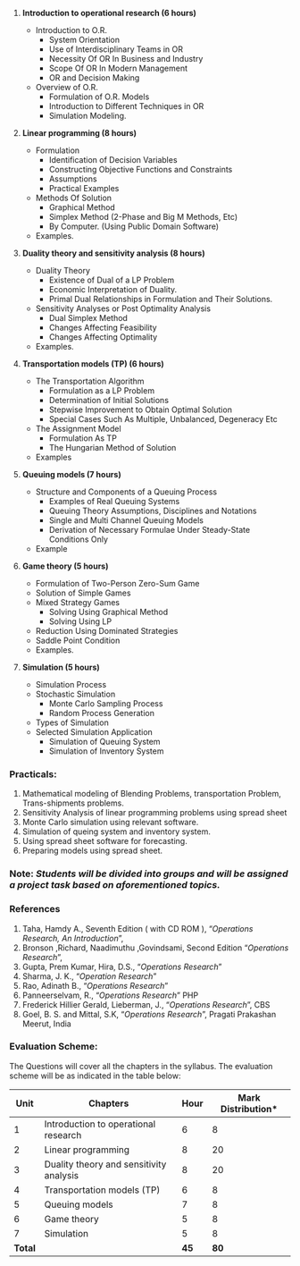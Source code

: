 1. **Introduction to operational research (6 hours)**
    - Introduction to O.R.
        - System Orientation
        - Use of Interdisciplinary Teams in OR
        - Necessity Of OR In Business and Industry
        - Scope Of OR In Modern Management
        - OR and Decision Making
    - Overview of O.R.
        - Formulation of O.R. Models
        - Introduction to Different Techniques in OR
        - Simulation Modeling.
    
2. **Linear programming (8 hours)**
    - Formulation
        - Identification of Decision Variables
        - Constructing Objective Functions and Constraints
        - Assumptions
        - Practical Examples
    - Methods Of Solution
        - Graphical Method
        - Simplex Method (2-Phase and Big M Methods, Etc)
        - By Computer. (Using Public Domain Software)
    - Examples.
    
3. **Duality theory and sensitivity analysis (8 hours)**
    - Duality Theory
        - Existence of Dual of a LP Problem
        - Economic Interpretation of Duality.
        - Primal Dual Relationships in Formulation and Their Solutions.
    - Sensitivity Analyses or Post Optimality Analysis
        - Dual Simplex Method
        - Changes Affecting Feasibility
        - Changes Affecting Optimality 
    - Examples.

4. **Transportation models (TP) (6 hours)**
    - The Transportation Algorithm
        - Formulation as a LP Problem
        - Determination of Initial Solutions
        - Stepwise Improvement to Obtain Optimal Solution
        - Special Cases Such As Multiple, Unbalanced, Degeneracy Etc
    - The Assignment Model
        - Formulation As TP
        - The Hungarian Method of Solution
    - Examples

5. **Queuing models (7 hours)**
    - Structure and Components of a Queuing Process
        - Examples of Real Queuing Systems
        - Queuing Theory Assumptions, Disciplines and Notations
        - Single and Multi Channel Queuing Models
        - Derivation of Necessary Formulae Under Steady-State Conditions  Only
    - Example

6. **Game theory (5 hours)**
    - Formulation of Two-Person Zero-Sum Game
    - Solution of Simple Games
    - Mixed Strategy Games
        - Solving Using Graphical Method
        - Solving Using LP
    - Reduction Using Dominated Strategies
    - Saddle Point Condition
    - Examples.

7. **Simulation (5 hours)**
    - Simulation Process
    - Stochastic Simulation
        - Monte Carlo Sampling Process
        - Random Process Generation
    - Types of Simulation
    - Selected Simulation Application
        - Simulation of Queuing System
        - Simulation of Inventory System

### **Practicals:**

1. Mathematical modeling of Blending Problems, transportation  Problem, Trans-shipments problems.
2. Sensitivity Analysis of linear programming problems using spread  sheet
3. Monte Carlo simulation using relevant software.
4. Simulation of queing system and inventory system.
5. Using spread sheet software for forecasting.
6. Preparing models using spread sheet.

### **Note:** *Students will be divided into groups and will be assigned a project task based on aforementioned topics.*

### **References**

1. Taha, Hamdy A., Seventh Edition ( with CD ROM ), “*Operations Research, An Introduction*”,
2. Bronson ,Richard, Naadimuthu ,Govindsami, Second Edition “*Operations Research*”,
3. Gupta, Prem Kumar, Hira, D.S., “*Operations Research*”
4. Sharma, J. K., “*Operation Research*”
5. Rao, Adinath B., “*Operations Research*”
6. Panneerselvam, R., “*Operations Research*” PHP
7. Frederick Hillier Gerald, Lieberman, J., “*Operations Research*”, CBS
8. Goel, B. S. and Mittal, S.K, “*Operations Research*”, Pragati Prakashan Meerut, India

### **Evaluation Scheme:**

The Questions will cover all the chapters in the syllabus. The evaluation scheme will be as indicated in the table below:

| Unit      | Chapters                                | Hour   | Mark Distribution* |
| --------- | --------------------------------------- | ------ | ------------------ |
| 1         | Introduction to operational research    | 6      | 8                  |
| 2         | Linear programming                      | 8      | 20                 |
| 3         | Duality theory and sensitivity analysis | 8      | 20                 |
| 4         | Transportation models (TP)              | 6      | 8                  |
| 5         | Queuing models                          | 7      | 8                  |
| 6         | Game theory                             | 5      | 8                  |
| 7         | Simulation                              | 5      | 8                  |
| **Total** |                                         | **45** | **80**             |


